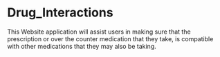 # Drug_Interactions

This Website application will assist users in making sure that the prescription or over the counter medication that they take, is compatible with other medications that they may also be taking.
